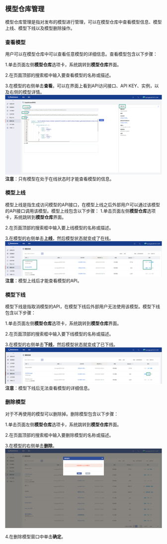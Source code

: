 ## 模型仓库管理
模型仓库管理是指对发布的模型进行管理，可以在模型仓库中查看模型信息、模型上线、模型下线以及模型删除操作。

### 查看模型
用户可以在模型仓库中可以查看任意模型的详细信息。查看模型包含以下步骤：

1.单击页面左侧**模型仓库**选项卡，系统跳转到**模型仓库**界面。

2.在页面顶部的搜索框中输入要查看模型的名称或描述。
 
3.在模型的右侧单击**查看**。可以在界面上看到API访问接口、API KEY、实例，以及右侧的模型详情。
![](/assets/查看模型.png)
**注意**：只有模型在处于在线状态时才能查看模型的信息。

### 模型上线
模型上线是指生成访问模型的API接口，在模型上线之后外部用户可以通过该模型的API接口调用该模型。模型上线包含以下步骤：
1.单击页面左侧**模型仓库**选项卡，系统跳转到**模型仓库**界面。

2.在页面顶部的搜索框中输入要上线模型的名称或描述。
    
3.在模型的右侧单击**上线**，然后模型状态就变成了在线。
![](/assets/模型上线.png)
**注意**：模型上线后才能查看模型的API。

### 模型下线
模型下线是指取消模型的API，在模型下线后外部用户无法使用该模型。模型下线包含以下步骤：

1.单击页面左侧**模型仓库**选项卡，系统跳转到**模型仓库**界面。

2.在页面顶部的搜索框中输入要下线模型的名称或描述。
    
3.在模型的右侧单击**下线**，然后模型状态就变成了已下线。
![](/assets/模型下线.png)
**注意**：模型下线后无法查看模型的详细信息。

### 删除模型
对于不再使用的模型可以删除掉。删除模型包含以下步骤：

1.单击页面左侧**模型仓库**选项卡，系统跳转到**模型仓库**界面。

2.在页面顶部的搜索框中输入要删除模型的名称或描述。
   
3.在模型的右侧单击**删除**。
![](/assets/删除模型.png)

4.在删除模型窗口中单击**确定**。










  
